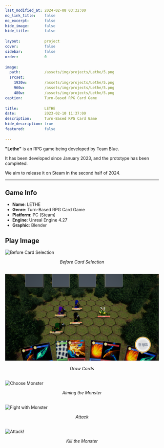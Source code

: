 ```yaml
---
last_modified_at: 2024-02-08 03:32:00
no_link_title:    false
no_excerpt:       false
hide_image:       false
hide_title:       false

layout:           project
cover:            false
sidebar:          false
order:            0

image:
  path:           /assets/img/projects/Lethe/5.png
  srcset:
    1920w:        /assets/img/projects/Lethe/5.png
    960w:         /assets/img/projects/Lethe/5.png
    480w:         /assets/img/projects/Lethe/5.png
caption:          Turn-Based RPG Card Game

title:            LETHE
date:             2023-02-10 11:37:00
description:      Turn-Based RPG Card Game
hide_description: true
featured:         false

---
```


**"Lethe"** is an RPG game being developed by Team Blue.

It has been developed since January 2023, and the prototype has been completed.

We aim to release it on Steam in the second half of 2024.

---
## Game Info

- **Name**: LETHE
- **Genre**: Turn-Based RPG Card Game
- **Platform**: PC (Steam)
- **Engine**: Unreal Engine 4.27
- **Graphic**: Blender

## Play Image

![Before Card Selection](/assets/img/projects/Lethe/1.png)*<center>Before Card Selection</center>*<br>

![Card Selection](/assets/img/projects/Lethe/2.png)*<center>Draw Cards</center>*<br>

![Choose Monster](/assets/img/projects/Lethe/3.png)*<center>Aiming the Monster</center>*<br>

![Fight with Monster](/assets/img/projects/Lethe/4.png)*<center>Attack</center>*<br>

![Attack!](/assets/img/projects/Lethe/5.png)*<center>Kill the Monster</center>*<br>